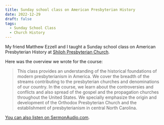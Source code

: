 ```yaml
---
title: Sunday school class on American Presbyterian History
date: 2022-12-29
draft: false
tags:
  - Sunday School Class
  - Church History
---
```


My friend Matthew Ezzell and I taught a Sunday school class on American Presbyterian History at [Shiloh Presbyterian Church](https://shilohopc.org).

Here was the overview we wrote for the course:

> This class provides an understanding of the historical foundations of modern presbyterianism in America. We cover the breadth of the streams contributing to the presbyterian churches and denominations of our country. In the course, we learn about the controversies and conflicts and also spread of the gospel and the propagation churches throughout the United States. We specially emphasize the origin and development of the Orthodox Presbyterian Church and the establishment of presbyterianism in central North Carolina.

[You can also listen on SermonAudio.com](https://www.sermonaudio.com/solo/shiloh/sermons/series/167016/?sb=oldest).
